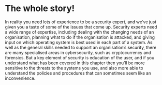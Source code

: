 # The whole story!

In reality you need lots of experience to be a security expert, and we’ve just given you a taste of some of the issues that come up.
Security experts need a wide range of expertise, including dealing with the changing needs of an organisation, planning what to do if the organisation is attacked, and giving input on which operating system is best used in each part of a system.
As well as the general skills needed to support an organisation’s security, there are many specialised areas in cybersecurity, such as cryptocurrency and forensics.
But a key element of security is education of the user, and if you understand what has been covered in this chapter then you’ll be more sensitive to the threats to the systems you use, and also more able to understand the policies and procedures that can sometimes seem like an inconvenience.
